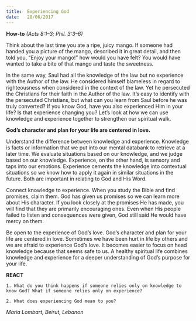 ```yaml
---
title:  Experiencing God
date:   28/06/2017
---
```


**How-to** _(Acts 8:1–3; Phil. 3:3–6)_

Think about the last time you ate a ripe, juicy mango. If someone had handed you a picture of the mango, described it in great detail, and then told you, “Enjoy your mango!” how would you have felt? You would have wanted to take a bite of that mango and taste the sweetness.

In the same way, Saul had all the knowledge of the law but no experience with the Author of the law. He considered himself blameless in regard to righteousness when considered in the context of the law. Yet he persecuted the Christians for their faith in the Author of the law. It’s easy to identify with the persecuted Christians, but what can you learn from Saul before he was truly converted? If you know God, have you also experienced Him in your life? Is that experience changing you? Let’s look at how we can use knowledge and experience together to strengthen our spiritual walk.

**God’s character and plan for your life are centered in love.**

Understand the difference between knowledge and experience. Knowledge is facts or information that we put into our mental databank to retrieve at a later time. We evaluate situations based on our knowledge, and we judge based on our knowledge. Experience, on the other hand, is sensory and taps into our emotions. Experience cements the knowledge into contextual situations so we know how to apply it again in similar situations in the future. Both are important in relating to God and His Word.

Connect knowledge to experience. When you study the Bible and find promises, claim them. God has given us promises so we can learn more about His character. If you look closely at the promises He has made, you will find that they are primarily encouraging ones. Even when His people failed to listen and consequences were given, God still said He would have mercy on them.

Be open to the experience of God’s love. God’s character and plan for your life are centered in love. Sometimes we have been hurt in life by others and we are afraid to experience God’s love. It becomes easier to focus on head knowledge because that seems safe to us. A healthy spiritual life combines knowledge and experience for a deeper understanding of God’s purpose for your life.

**REACT**

`1. What do you think happens if someone relies only on knowledge to know God? What if someone relies only on experience?`

`2. What does experiencing God mean to you?`

_Maria Lombart, Beirut, Lebanon_